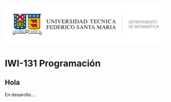 ![DI-UTFSM](https://raw.githubusercontent.com/dsanmartin/iwi-131/dev/images/di-utfsm.png "DI-UTFSM")

# IWI-131 Programación

## Hola
En desarollo...